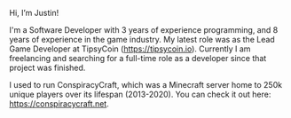 Hi, I’m Justin! 

I'm a Software Developer with 3 years of experience programming, and 8 years of experience in the game industry.
My latest role was as the Lead Game Developer at TipsyCoin (https://tipsycoin.io).
Currently I am freelancing and searching for a full-time role as a developer since that project was finished.

I used to run ConspiracyCraft, which was a Minecraft server home to 250k unique players over its lifespan (2013-2020).
You can check it out here: https://conspiracycraft.net. 

<!---
justinmtech/justinmtech is a ✨ special ✨ repository because its `README.md` (this file) appears on your GitHub profile.
You can click the Preview link to take a look at your changes.
--->
